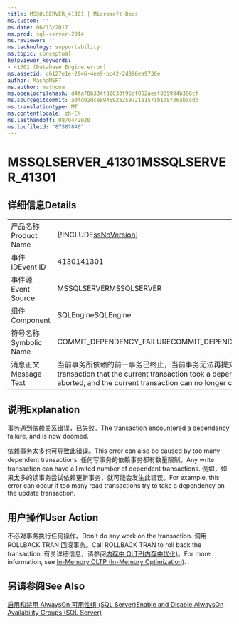 ```yaml
---
title: MSSQLSERVER_41301 | Microsoft Docs
ms.custom: ''
ms.date: 06/13/2017
ms.prod: sql-server-2014
ms.reviewer: ''
ms.technology: supportability
ms.topic: conceptual
helpviewer_keywords:
- 41301 (Database Engine error)
ms.assetid: c6127e1e-2846-4ee9-bc42-2d896ea9730e
author: MashaMSFT
ms.author: mathoma
ms.openlocfilehash: d4fa78b334f32033f96df002aeaf039994b396cf
ms.sourcegitcommit: ad4d92dce894592a259721a1571b1d8736abacdb
ms.translationtype: MT
ms.contentlocale: zh-CN
ms.lasthandoff: 08/04/2020
ms.locfileid: "87587846"
---
```

# <a name="mssqlserver_41301"></a><span data-ttu-id="599de-102">MSSQLSERVER_41301</span><span class="sxs-lookup"><span data-stu-id="599de-102">MSSQLSERVER_41301</span></span>
    
## <a name="details"></a><span data-ttu-id="599de-103">详细信息</span><span class="sxs-lookup"><span data-stu-id="599de-103">Details</span></span>  
  
|||  
|-|-|  
|<span data-ttu-id="599de-104">产品名称</span><span class="sxs-lookup"><span data-stu-id="599de-104">Product Name</span></span>|[!INCLUDE[ssNoVersion](../../includes/ssnoversion-md.md)]|  
|<span data-ttu-id="599de-105">事件 ID</span><span class="sxs-lookup"><span data-stu-id="599de-105">Event ID</span></span>|<span data-ttu-id="599de-106">41301</span><span class="sxs-lookup"><span data-stu-id="599de-106">41301</span></span>|  
|<span data-ttu-id="599de-107">事件源</span><span class="sxs-lookup"><span data-stu-id="599de-107">Event Source</span></span>|<span data-ttu-id="599de-108">MSSQLSERVER</span><span class="sxs-lookup"><span data-stu-id="599de-108">MSSQLSERVER</span></span>|  
|<span data-ttu-id="599de-109">组件</span><span class="sxs-lookup"><span data-stu-id="599de-109">Component</span></span>|<span data-ttu-id="599de-110">SQLEngine</span><span class="sxs-lookup"><span data-stu-id="599de-110">SQLEngine</span></span>|  
|<span data-ttu-id="599de-111">符号名称</span><span class="sxs-lookup"><span data-stu-id="599de-111">Symbolic Name</span></span>|<span data-ttu-id="599de-112">COMMIT_DEPENDENCY_FAILURE</span><span class="sxs-lookup"><span data-stu-id="599de-112">COMMIT_DEPENDENCY_FAILURE</span></span>|  
|<span data-ttu-id="599de-113">消息正文</span><span class="sxs-lookup"><span data-stu-id="599de-113">Message Text</span></span>|<span data-ttu-id="599de-114">当前事务所依赖的前一事务已终止，当前事务无法再提交。</span><span class="sxs-lookup"><span data-stu-id="599de-114">A previous transaction that the current transaction took a dependency on has aborted, and the current transaction can no longer commit.</span></span>|  
  
## <a name="explanation"></a><span data-ttu-id="599de-115">说明</span><span class="sxs-lookup"><span data-stu-id="599de-115">Explanation</span></span>  
 <span data-ttu-id="599de-116">事务遇到依赖关系错误，已失败。</span><span class="sxs-lookup"><span data-stu-id="599de-116">The transaction encountered a dependency failure, and is now doomed.</span></span>  
  
 <span data-ttu-id="599de-117">依赖事务太多也可导致此错误。</span><span class="sxs-lookup"><span data-stu-id="599de-117">This error can also be caused by too many dependent transactions.</span></span> <span data-ttu-id="599de-118">任何写事务的依赖事务都有数量限制。</span><span class="sxs-lookup"><span data-stu-id="599de-118">Any write transaction can have a limited number of dependent transactions.</span></span> <span data-ttu-id="599de-119">例如，如果太多的读事务尝试依赖更新事务，就可能会发生此错误。</span><span class="sxs-lookup"><span data-stu-id="599de-119">For example, this error can occur if too many read transactions try to take a dependency on the update transaction.</span></span>  
  
## <a name="user-action"></a><span data-ttu-id="599de-120">用户操作</span><span class="sxs-lookup"><span data-stu-id="599de-120">User Action</span></span>  
 <span data-ttu-id="599de-121">不必对事务执行任何操作。</span><span class="sxs-lookup"><span data-stu-id="599de-121">Don't do any work on the transaction.</span></span> <span data-ttu-id="599de-122">调用 ROLLBACK TRAN 回滚事务。</span><span class="sxs-lookup"><span data-stu-id="599de-122">Call ROLLBACK TRAN to roll back the transaction.</span></span> <span data-ttu-id="599de-123">有关详细信息，请参阅[内存中 OLTP&#40;内存中优化&#41;](../in-memory-oltp/in-memory-oltp-in-memory-optimization.md)。</span><span class="sxs-lookup"><span data-stu-id="599de-123">For more information, see [In-Memory OLTP &#40;In-Memory Optimization&#41;](../in-memory-oltp/in-memory-oltp-in-memory-optimization.md).</span></span>  
  
## <a name="see-also"></a><span data-ttu-id="599de-124">另请参阅</span><span class="sxs-lookup"><span data-stu-id="599de-124">See Also</span></span>  
 [<span data-ttu-id="599de-125">启用和禁用 AlwaysOn 可用性组 (SQL Server)</span><span class="sxs-lookup"><span data-stu-id="599de-125">Enable and Disable AlwaysOn Availability Groups &#40;SQL Server&#41;</span></span>](../../database-engine/availability-groups/windows/enable-and-disable-always-on-availability-groups-sql-server.md)  
  
  

